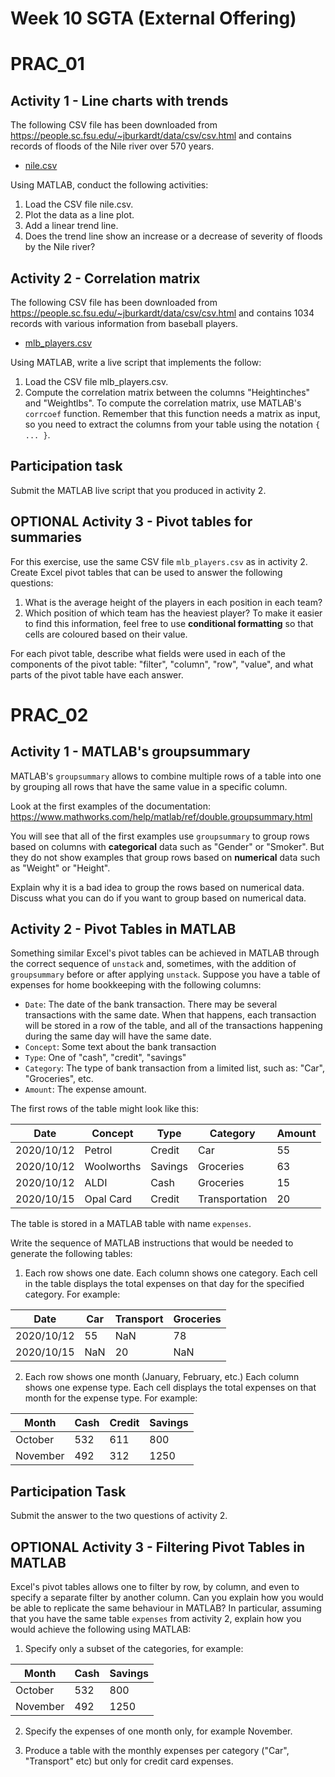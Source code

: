 # Week 10 SGTA (External Offering)
# PRAC_01 

## Activity 1 - Line charts with trends

The following CSV file has been downloaded from https://people.sc.fsu.edu/~jburkardt/data/csv/csv.html and contains records of floods of the Nile river over 570 years.

* [nile.csv](nile.csv)

Using MATLAB, conduct the following activities:

1. Load the CSV file nile.csv.
2. Plot the data as a line plot.
2. Add a linear trend line.
3. Does the trend line show an increase or a decrease of severity of floods by the Nile river?

## Activity 2 - Correlation matrix

The following CSV file has been downloaded from https://people.sc.fsu.edu/~jburkardt/data/csv/csv.html and contains 1034 records with various information from baseball players.

* [mlb_players.csv](mlb_players.csv)

Using MATLAB, write a live script that implements the follow:

1. Load the CSV file mlb_players.csv.
2. Compute the correlation matrix between the columns "Heightinches" and "Weightlbs". To compute the correlation matrix, use MATLAB's `corrcoef` function. Remember that this function needs a matrix as input, so you need to extract the columns from your table using the notation `{ ... }`.

## Participation task

Submit the MATLAB live script that you produced in activity 2.

## OPTIONAL Activity 3 - Pivot tables for summaries

For this exercise, use the same CSV file `mlb_players.csv` as in activity 2. Create Excel pivot tables that can be used to answer the following questions:

1. What is the average height of the players in each position in each team?
2. Which position of which team has the heaviest player? To make it easier to find this information, feel free to use **conditional formatting** so that cells are coloured based on their value.

For each pivot table, describe what fields were used in each of the components of the pivot table: "filter", "column", "row", "value", and what parts of the pivot table have each answer.

# PRAC_02

## Activity 1 - MATLAB's groupsummary

MATLAB's `groupsummary` allows to combine multiple rows of a table into one by grouping all rows that have the same value in a specific column. 

Look at the first examples of the documentation: https://www.mathworks.com/help/matlab/ref/double.groupsummary.html

You will see that all of the first examples use `groupsummary` to group rows based on columns with **categorical** data such as  "Gender" or "Smoker". But they do not show examples that group rows based on **numerical** data such as "Weight" or "Height".

Explain why it is a bad idea to group the rows based on numerical data. Discuss what you can do if you want to group based on numerical data.

## Activity 2 - Pivot Tables in MATLAB

Something similar Excel's pivot tables can be achieved in MATLAB through the correct sequence of `unstack` and, sometimes, with the addition of `groupsummary` before or after applying `unstack`. Suppose you have a table of expenses for home bookkeeping with the following columns:

* `Date`: The date of the bank transaction. There may be several transactions with the same date. When that happens, each transaction will be stored in a row of the table, and all of the transactions happening during the same day will have the same date.
* `Concept`: Some text about the bank transaction
* `Type`: One of "cash", "credit", "savings"
* `Category`: The type of bank transaction from a limited list, such as: "Car", "Groceries", etc.
* `Amount`: The expense amount.

The first rows of the table might look like this:

| Date | Concept | Type | Category | Amount |
| --- | --- | --- | --- | --- |
| 2020/10/12 | Petrol | Credit | Car | 55 |
| 2020/10/12 | Woolworths | Savings | Groceries | 63 |
| 2020/10/12 | ALDI | Cash | Groceries | 15 |
| 2020/10/15 | Opal Card | Credit | Transportation | 20 |

The table is stored in a MATLAB table with name `expenses`.

Write the sequence of MATLAB instructions that would be needed to generate the following tables:

1. Each row shows one date. Each column shows one category. Each cell in the table displays the total expenses on that day for the specified category. For example:

| Date | Car | Transport | Groceries |
| --- | --- | --- | --- |
| 2020/10/12 | 55 | NaN | 78 |
| 2020/10/15 | NaN | 20 | NaN | 

2. Each row shows one month (January, February, etc.) Each column shows one expense type. Each cell displays the total expenses on that month for the expense type. For example:

| Month | Cash | Credit | Savings |
| --- | --- | --- | --- |
| October | 532 | 611 | 800 |
| November | 492 | 312 | 1250 |

## Participation Task

Submit the answer to the two questions of activity 2. 

## OPTIONAL Activity 3 - Filtering Pivot Tables in MATLAB

Excel's pivot tables allows one to filter by row, by column, and even to specify a separate filter by another column. Can you explain how you would be able to replicate the same behaviour in MATLAB? In particular, assuming that you have the same table `expenses` from activity 2, explain how you would achieve the following using MATLAB:

1. Specify only a subset of the categories, for example:

| Month | Cash | Savings |
| --- | --- | --- | 
| October | 532  | 800 |
| November | 492 | 1250 |

2. Specify the expenses of one month only, for example November.

3. Produce a table with the monthly expenses per category ("Car", "Transport" etc) but only for credit card expenses.